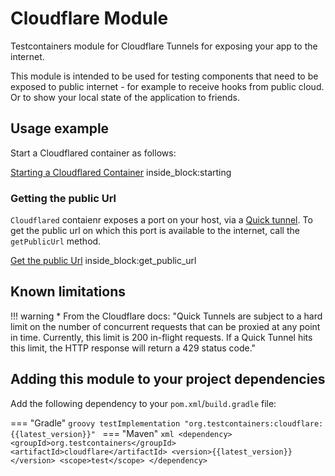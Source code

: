 # Cloudflare Module

Testcontainers module for Cloudflare Tunnels [](https://rancher.com/products/k3s/) for exposing your app to the internet. 

This module is intended to be used for testing components that need to be exposed to public internet - for example to receive hooks from public cloud.
Or to show your local state of the application to friends. 

## Usage example

Start a Cloudflared container as follows:

<!--codeinclude-->
[Starting a Cloudflared Container](../../modules/k3s/src/test/java/org/testcontainers/cloudflare/CloudflaredContainerTest.java) inside_block:starting
<!--/codeinclude-->

### Getting the public Url

`Cloudflared` contaienr exposes a port on your host, via a [Quick tunnel](https://developers.cloudflare.com/cloudflare-one/connections/connect-networks/do-more-with-tunnels/trycloudflare/).
To get the public url on which this port is available to the internet, call the `getPublicUrl` method. 

<!--codeinclude-->
[Get the public Url](../../modules/k3s/src/test/java/org/testcontainers/cloudflare/CloudflaredContainerTest.java) inside_block:get_public_url
<!--/codeinclude-->

## Known limitations

!!! warning
    * From the Cloudflare docs: "Quick Tunnels are subject to a hard limit on the number of concurrent requests that can be proxied at any point in time. Currently, this limit is 200 in-flight requests. If a Quick Tunnel hits this limit, the HTTP response will return a 429 status code."

## Adding this module to your project dependencies

Add the following dependency to your `pom.xml`/`build.gradle` file:

=== "Gradle"
    ```groovy
    testImplementation "org.testcontainers:cloudflare:{{latest_version}}"
    ```
=== "Maven"
    ```xml
    <dependency>
        <groupId>org.testcontainers</groupId>
        <artifactId>cloudflare</artifactId>
        <version>{{latest_version}}</version>
        <scope>test</scope>
    </dependency>
    ```
